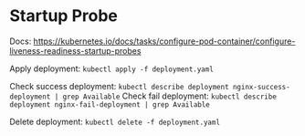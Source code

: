 # Startup Probe

Docs: https://kubernetes.io/docs/tasks/configure-pod-container/configure-liveness-readiness-startup-probes

Apply deployment: `kubectl apply -f deployment.yaml`

Check success deployment: `kubectl describe deployment nginx-success-deployment | grep Available`
Check fail deployment: `kubectl describe deployment nginx-fail-deployment | grep Available`

Delete deployment: `kubectl delete -f deployment.yaml`


